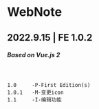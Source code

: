 # WebNote
## 2022.9.15 | FE 1.0.2
##### Based on Vue.js 2
<br>

```
1.0     -P-First Edition(s)
1.0.1   -M-变更icon
1.1     -I-编辑功能

```
